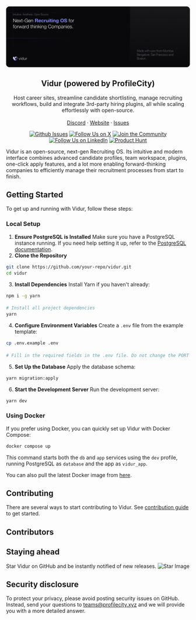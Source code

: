 <p align="center">
  <a href="https://github.com/nirvanaOSS/vidur">
   <img src="./header.png" alt="Logo">
  </a>

<h2 align="center">Vidur (powered by ProfileCity)</h3>

<p align="center">
    Host career sites, streamline candidate shortlisting, manage recruiting workflows, build and integrate 3rd-party hiring plugins, all while scaling effortlessly with open-source.
    <br /><br />
    <a href="https://discord.gg/9ms5uYF8xF">Discord</a>
    ·
    <a href="https://www.profilecity.xyz/vidur">Website</a>
    ·
    <a href="https://github.com/profilecity/vidur/issues">Issues</a>
  </p>
</p>

<p align="center">
  <a href="https://github.com/profilecity/vidur/"><img src="https://img.shields.io/github/stars/profilecity/vidur?style=social" alt="Github Issues"></a>
   <a href="https://x.com/profilecityhq"><img src="https://img.shields.io/twitter/follow/profilecityhq" alt="Follow Us on X"></a>
   <a href="https://discord.com/invite/cRaukv9dJ2"><img src="https://img.shields.io/badge/Discord%20-%20Join%20the%20Community%20-%20%235865F2" alt="Join the Community"></a>
   <a href="https://www.linkedin.com/company/profilecity"><img src="https://img.shields.io/badge/LinkedIn-Profilecity-blue" alt="Follow Us on LinkedIn"></a>
   <a href="https://www.producthunt.com/products/vidur"><img src="https://img.shields.io/badge/Product%20Hunt%20-%20Vidur%20-%20%23DA552F" alt="Product Hunt"></a>
</p>

Vidur is an open-source, next-gen Recruiting OS. Its intuitive and modern interface combines advanced candidate profiles, team workspace, plugins, one-click apply features, and a lot more enabling forward-thinking companies to efficiently manage their recruitment processes from start to finish.


## Getting Started
To get up and running with Vidur, follow these steps:

### Local Setup
1. **Ensure PostgreSQL is Installed** Make sure you have a PostgreSQL instance running. If you need help setting it up, refer to the [PostgreSQL documentation](https://www.postgresql.org/docs/).
2. **Clone the Repository**
```bash
git clone https://github.com/your-repo/vidur.git
cd vidur
```
3. **Install Dependencies** Install Yarn if you haven't already:
```bash
npm i -g yarn

# Install all project dependencies
yarn
```
4. **Configure Environment Variables** Create a `.env` file from the example template:
```bash
cp .env.example .env

# Fill in the required fields in the .env file. Do not change the PORT value.
```

5. **Set Up the Database** Apply the database schema:
```bash
yarn migration:apply
```
6.  **Start the Development Server** Run the development server:
```bash
yarn dev
```

### Using Docker
If you prefer using Docker, you can quickly set up Vidur with Docker Compose:
```bash 
docker compose up
```
This command starts both the `db` and `app` services using the `dev` profile, running PostgreSQL as `database` and the app as `vidur_app`.

You can also pull the latest Docker image from [here](https://hub.docker.com/r/profilecity/vidur/tags).


## Contributing
There are several ways to start contributing to Vidur. See [contribution guide](./CONTRIBUTING.md) to get started.

## Contributors

<!-- ALL-CONTRIBUTORS-LIST:START - Do not remove or modify this section -->
<!-- prettier-ignore-start -->
<!-- markdownlint-disable -->

<!-- markdownlint-restore -->
<!-- prettier-ignore-end -->

<!-- ALL-CONTRIBUTORS-LIST:END -->

## Staying ahead
Star Vidur on GitHub and be instantly notified of new releases.
![Star Image](asset/star-repo.gif)

## Security disclosure
To protect your privacy, please avoid posting security issues on GitHub. Instead, send your questions to teams@profilecity.xyz and we will provide you with a more detailed answer.

